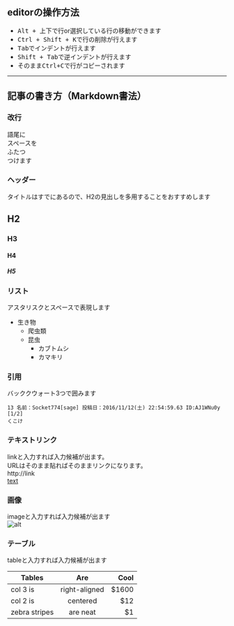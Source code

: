 ## editorの操作方法
* <kbd>Alt + 上下</kbd>で行or選択している行の移動ができます
* <kbd>Ctrl + Shift + K</kbd>で行の削除が行えます
* <kbd>Tab</kbd>でインデントが行えます
* <kbd>Shift + Tab</kbd>で逆インデントが行えます
* そのまま<kbd>Ctrl+C</kbd>で行がコピーされます

---

## 記事の書き方（Markdown書法）
### 改行
語尾に  
スペースを  
ふたつ  
つけます  

### ヘッダー
タイトルはすでにあるので、H2の見出しを多用することをおすすめします
## H2
### H3
#### H4
##### H5

### リスト
アスタリスクとスペースで表現します
* 生き物
  * 爬虫類
  * 昆虫
    * カブトムシ
    * カマキリ

### 引用
バッククウォート3つで囲みます
```
13 名前：Socket774[sage] 投稿日：2016/11/12(土) 22:54:59.63 ID:AJ1WNu0y [1/2]
くこけ
```


### テキストリンク
linkと入力すれば入力候補が出ます。  
URLはそのまま貼ればそのままリンクになります。  
http://link  
[text](http://link)


### 画像
imageと入力すれば入力候補が出ます  
![alt](http://archives.jpn.org/name/images/0126.jpg)

### テーブル
tableと入力すれば入力候補が出ます

| Tables        | Are           | Cool  |
| ------------- |:-------------:| -----:|
| col 3 is      | right-aligned | $1600 |
| col 2 is      | centered      |   $12 |
| zebra stripes | are neat      |    $1 |